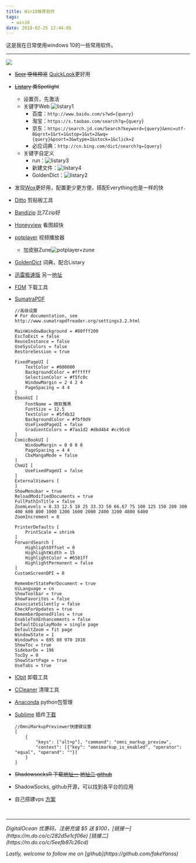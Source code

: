 ```yaml
---
title: Win10推荐软件
tags:
  - win10
date: 2018-02-25 12:44:05
---
```

这是我在日常使用windows 10的一些常用软件。

<!-- more -->

---

![](https://raw.githubusercontent.com/fakeYanss/imgplace/master/2019/20190429231453.png)

- ~~[Seer](http://1218.io/) 空格预览~~ [QuickLook](https://pooi.moe/QuickLook/)更好用

- ~~[Listary](http://www.listary.com/download) 类Spotlight~~

  - 设置页，先激活
  - 关键字Web
    ![listary1](https://raw.githubusercontent.com/fakeYanss/imgplace/master/2019/20190429231527.png)
    - 百度：`http://www.baidu.com/s?wd={query}`
    - 淘宝：`https://s.taobao.com/search?q={query}`
    - 京东：`https://search.jd.com/Search?keyword={query}&enc=utf-8&qrst=1&rt=1&stop=1&vt=2&wq={query}&psort=3&wtype=1&stock=1&click=2`
    - 必应词典：`http://cn.bing.com/dict/search?q={query}`
  - 关键字自定义
    - run：![listary3](https://raw.githubusercontent.com/fakeYanss/imgplace/master/2019/20190429231559.png)
    - 新建文件：![listary4](https://raw.githubusercontent.com/fakeYanss/imgplace/master/2019/20190429231614.png)
    - GoldenDict：![listary2](https://raw.githubusercontent.com/fakeYanss/imgplace/master/2019/20190429231627.png)

- 发现[Wox](http://www.wox.one/)更好用，配置更少更方便，搭配Everything也是一样的快

- [Ditto](http://ditto-cp.sourceforge.net/) 剪贴板工具

- [Bandizip](https://www.bandisoft.com/bandizip/cn/) 比7Zzip好

- [Honeyview](https://www.bandisoft.com/honeyview/cn/) 看图超快

- [potplayer](https://potplayer.daum.net/) 视频播放器

  - 加皮肤Zune![potplayer+zune](https://raw.githubusercontent.com/fakeYanss/imgplace/master/2019/20190429231658.png)

- [GoldenDict](http://goldendict.org/) 词典，配合Listary

- [迅雷极速版](https://pc.qq.com/detail/0/detail_12860.html) 另一[地址](https://www.zhihu.com/question/52853014)

- [FDM](https://www.freedownloadmanager.org/) 下载工具

- [SumatraPDF](https://www.sumatrapdfreader.org/)

    ```
    //高级设置
    # For documentation, see http://www.sumatrapdfreader.org/settings3.2.html
    
    MainWindowBackground = #80fff200
    EscToExit = false
    ReuseInstance = false
    UseSysColors = false
    RestoreSession = true
    
    FixedPageUI [
    	TextColor = #000000
    	BackgroundColor = #ffffff
    	SelectionColor = #f5fc0c
    	WindowMargin = 2 4 2 4
    	PageSpacing = 4 4
    ]
    EbookUI [
    	FontName = 微软雅黑
    	FontSize = 12.5
    	TextColor = #5f4b32
    	BackgroundColor = #fbf0d9
    	UseFixedPageUI = false
    	GradientColors = #7aa1d2 #dbd4b4 #cc95c0
    ]
    ComicBookUI [
    	WindowMargin = 0 0 0 0
    	PageSpacing = 4 4
    	CbxMangaMode = false
    ]
    ChmUI [
    	UseFixedPageUI = false
    ]
    ExternalViewers [
    ]
    ShowMenubar = true
    ReloadModifiedDocuments = true
    FullPathInTitle = false
    ZoomLevels = 8.33 12.5 18 25 33.33 50 66.67 75 100 125 150 200 300 400 600 800 1000 1200 1600 2000 2400 3200 4800 6400
    ZoomIncrement = 0
    
    PrinterDefaults [
    	PrintScale = shrink
    ]
    ForwardSearch [
    	HighlightOffset = 0
    	HighlightWidth = 15
    	HighlightColor = #6581ff
    	HighlightPermanent = false
    ]
    CustomScreenDPI = 0
    
    RememberStatePerDocument = true
    UiLanguage = cn
    ShowToolbar = true
    ShowFavorites = false
    AssociateSilently = false
    CheckForUpdates = true
    RememberOpenedFiles = true
    EnableTeXEnhancements = false
    DefaultDisplayMode = single page
    DefaultZoom = fit page
    WindowState = 1
    WindowPos = 695 80 970 1010
    ShowToc = true
    SidebarDx = 196
    TocDy = 0
    ShowStartPage = true
    UseTabs = true
    ```

- [IObit](https://www.iobit.com/en/products.php) 卸载工具

- [CCleaner](https://www.ccleaner.com/ccleaner) 清理工具

- [Anaconda](https://anaconda.org/) python包管理

- [Sublime](https://www.sublimetext.com/) 插件[下载](http://pic.yanss.top/Sublime插件.7z)

    ```
    //OmniMarkupPreviewer快捷键设置
    [
    	{
            "keys": ["alt+p"], "command": "omni_markup_preview",
            "context": [{"key": "omnimarkup_is_enabled", "operator": "equal", "operand": ""}]
        }
    ]
    ```

- ~~ShadowsocksR 下载[地址一](https://dl.onetive.com/) [地址二](http://shiyu.pro/archives/ssr-apk.html) [github](https://github.com/shadowsocksrr/shadowsocksr)~~

- ShadowSocks, github开源，可以找到各平台的应用

- 自己搭建vps [方案](http://shiyu.pro/archives/shadowsocks.html)

<br>

---
<p id="div-border-left-red"><i>DigitalOcean 优惠码，注册充值 $5 送 $100，[链接一](https://m.do.co/c/282d5e1cf06e) [链接二](https://m.do.co/c/5eefb87c26cd)</i></p>
<p id="div-border-left-red"><i>Lastly, welcome to follow me on [github](https://github.com/fakeYanss)</i></p>
